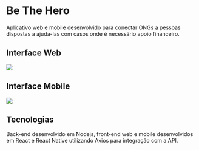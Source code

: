 # Be The Hero

Aplicativo web e mobile desenvolvido para conectar ONGs a pessoas dispostas a ajuda-las com casos onde é necessário apoio financeiro.

## Interface Web

![](interface_web.gif)

## Interface Mobile

![](interface_mobile.gif)

## Tecnologias

Back-end desenvolvido em Nodejs, front-end web e mobile desenvolvidos em React e React Native utilizando Axios para integração com a API.
